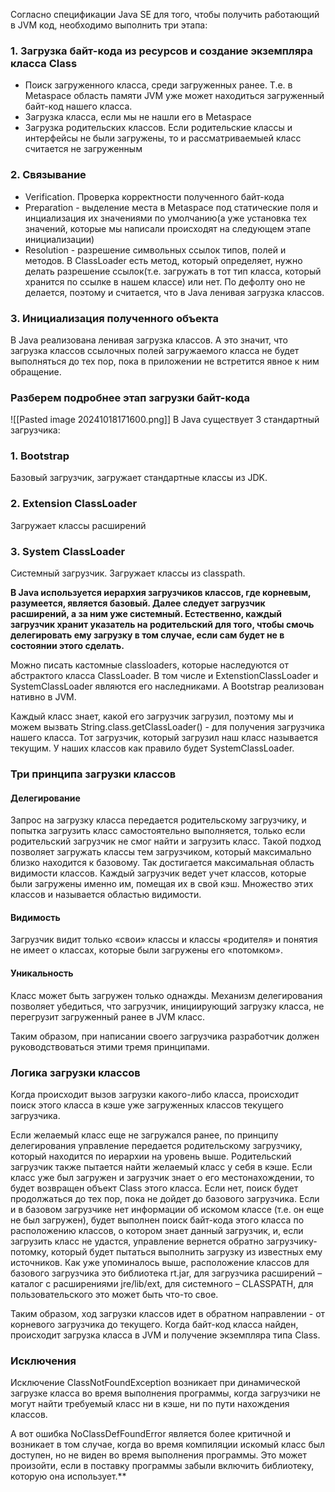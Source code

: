 Согласно спецификации Java SE для того, чтобы получить работающий в JVM код, необходимо выполнить три этапа:
### 1. Загрузка байт-кода из ресурсов и создание экземпляра класса Class
- Поиск загруженного класса, среди загруженных ранее. Т.е. в Metaspace область памяти JVM уже может находиться загруженный байт-код нашего класса.
- Загрузка класса, если мы не нашли его в Metaspace
- Загрузка родительских классов. Если родительские классы и интерфейсы не были загружены, то и рассматриваемыей класс считается не загруженным
### 2. Связывание
- Verification. Проверка корректности полученного байт-кода
- Preparation - выделение места в Metaspace под статические поля и инциализация их значениями по умолчанию(а уже установка тех значений, которые мы написали происходят на следующем этапе инициализации)
- Resolution - разрешение символьных ссылок типов, полей и методов. В ClassLoader есть метод, который определяет, нужно делать разрешение ссылок(т.е. загружать в тот тип класса, который хранится по ссылке в нашем классе) или нет. По дефолту оно не делается, поэтому и считается, что в Java ленивая загрузка классов.
### 3. Инициализация полученного объекта

В Java реализована ленивая загрузка классов. А это значит, что загрузка классов ссылочных полей загружаемого класса не будет выполняться до тех пор, пока в приложении не встретится явное к ним обращение.

### Разберем подробнее этап загрузки байт-кода
![[Pasted image 20241018171600.png]]
В Java существует 3 стандартный загрузчика:
### 1. Bootstrap
Базовый загрузчик, загружает стандартные классы из JDK.
### 2. Extension ClassLoader
Загружает классы расширений
### 3. System ClassLoader
Системный загрузчик. Загружает классы из classpath.

**В Java используется иерархия загрузчиков классов, где корневым, разумеется, является базовый. Далее следует загрузчик расширений, а за ним уже системный. Естественно, каждый загрузчик хранит указатель на родительский для того, чтобы смочь делегировать ему загрузку в том случае, если сам будет не в состоянии этого сделать.**

Можно писать кастомные classloaders, которые наследуются от абстрактого класса ClassLoader. В том числе и ExtenstionClassLoader и SystemClassLoader являются его наследниками. А Bootstrap реализован нативно в JVM.

Каждый класс знает, какой его загрузчик загрузил, поэтому мы и можем вызвать String.class.getClassLoader() - для получения загрузчика нашего класса. Тот загрузчик, который загрузил наш класс называется текущим. У наших классов как правило будет SystemClassLoader.

### Три принципа загрузки классов

#### Делегирование
Запрос на загрузку класса передается родительскому загрузчику, и попытка загрузить класс самостоятельно выполняется, только если родительский загрузчик не смог найти и загрузить класс. Такой подход позволяет загружать классы тем загрузчиком, который максимально близко находится к базовому. Так достигается максимальная область видимости классов. Каждый загрузчик ведет учет классов, которые были загружены именно им, помещая их в свой кэш. Множество этих классов и называется областью видимости.
#### Видимость
Загрузчик видит только «свои» классы и классы «родителя» и понятия не имеет о классах, которые были загружены его «потомком».
#### Уникальность
Класс может быть загружен только однажды. Механизм делегирования позволяет убедиться, что загрузчик, инициирующий загрузку класса, не перегрузит загруженный ранее в JVM класс.

Таким образом, при написании своего загрузчика разработчик должен руководствоваться этими тремя принципами.

### Логика загрузки классов
Когда происходит вызов загрузки какого-либо класса, происходит поиск этого класса в кэше уже загруженных классов текущего загрузчика.

Если желаемый класс еще не загружался ранее, по принципу делегирования управление передается родительскому загрузчику, который находится по иерархии на уровень выше. Родительский загрузчик также пытается найти желаемый класс у себя в кэше. Если класс уже был загружен и загрузчик знает о его местонахождении, то будет возвращен объект Class этого класса. Если нет, поиск будет продолжаться до тех пор, пока не дойдет до базового загрузчика. Если и в базовом загрузчике нет информации об искомом классе (т.е. он еще не был загружен), будет выполнен поиск байт-кода этого класса по расположению классов, о котором знает данный загрузчик, и, если загрузить класс не удастся, управление вернется обратно загрузчику-потомку, который будет пытаться выполнить загрузку из известных ему источников. Как уже упоминалось выше, расположение классов для базового загрузчика это библиотека rt.jar, для загрузчика расширений – каталог с расширениями jre/lib/ext, для системного – CLASSPATH, для пользовательского это может быть что-то свое.

Таким образом, ход загрузки классов идет в обратном направлении - от корневого загрузчика до текущего. Когда байт-код класса найден, происходит загрузка класса в JVM и получение экземпляра типа Class.

### Исключения

Исключение ClassNotFoundException возникает при динамической загрузке класса во время выполнения программы, когда загрузчики не могут найти требуемый класс ни в кэше, ни по пути нахождения классов.

А вот ошибка NoClassDefFoundError является более критичной и возникает в том случае, когда во время компиляции искомый класс был доступен, но не виден во время выполнения программы. Это может произойти, если в поставку программы забыли включить библиотеку, которую она использует.**



